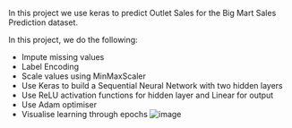 In this project we use keras to predict Outlet Sales for the Big Mart Sales Prediction dataset.

In this project, we do the following:

* Impute missing values
* Label Encoding
* Scale values using MinMaxScaler
* Use Keras to build a Sequential Neural Network with two hidden layers
* Use ReLU activation functions for hidden layer and Linear for output
* Use Adam optimiser
* Visualise learning through epochs
![image](https://user-images.githubusercontent.com/91553008/208333199-fde1e741-3fef-4099-aa9b-3f1bbfeb559a.png)

